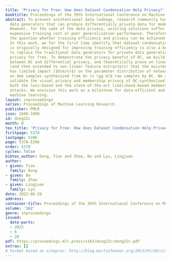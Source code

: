 ```yaml
---
title: 'Privacy for Free: How does Dataset Condensation Help Privacy?'
booktitle: Proceedings of the 39th International Conference on Machine Learning
abstract: To prevent unintentional data leakage, research community has resorted to
  data generators that can produce differentially private data for model training.
  However, for the sake of the data privacy, existing solutions suffer from either
  expensive training cost or poor generalization performance. Therefore, we raise
  the question whether training efficiency and privacy can be achieved simultaneously.
  In this work, we for the first time identify that dataset condensation (DC) which
  is originally designed for improving training efficiency is also a better solution
  to replace the traditional data generators for private data generation, thus providing
  privacy for free. To demonstrate the privacy benefit of DC, we build a connection
  between DC and differential privacy, and theoretically prove on linear feature extractors
  (and then extended to non-linear feature extractors) that the existence of one sample
  has limited impact ($O(m/n)$) on the parameter distribution of networks trained
  on $m$ samples synthesized from $n (n \gg m)$ raw samples by DC. We also empirically
  validate the visual privacy and membership privacy of DC-synthesized data by launching
  both the loss-based and the state-of-the-art likelihood-based membership inference
  attacks. We envision this work as a milestone for data-efficient and privacy-preserving
  machine learning.
layout: inproceedings
series: Proceedings of Machine Learning Research
publisher: PMLR
issn: 2640-3498
id: dong22c
month: 0
tex_title: 'Privacy for Free: How does Dataset Condensation Help Privacy?'
firstpage: 5378
lastpage: 5396
page: 5378-5396
order: 5378
cycles: false
bibtex_author: Dong, Tian and Zhao, Bo and Lyu, Lingjuan
author:
- given: Tian
  family: Dong
- given: Bo
  family: Zhao
- given: Lingjuan
  family: Lyu
date: 2022-06-28
address:
container-title: Proceedings of the 39th International Conference on Machine Learning
volume: '162'
genre: inproceedings
issued:
  date-parts:
  - 2022
  - 6
  - 28
pdf: https://proceedings.mlr.press/v162/dong22c/dong22c.pdf
extras: []
# Format based on citeproc: http://blog.martinfenner.org/2013/07/30/citeproc-yaml-for-bibliographies/
---
```


